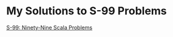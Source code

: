 # My Solutions to S-99 Problems

[S-99: Ninety-Nine Scala Problems](http://aperiodic.net/phil/scala/s-99/)
